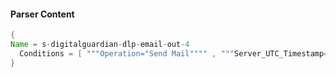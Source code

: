 #### Parser Content
```Java
{
Name = s-digitalguardian-dlp-email-out-4
  Conditions = [ """Operation="Send Mail"""" , """Server_UTC_Timestamp=""" ]
}
```